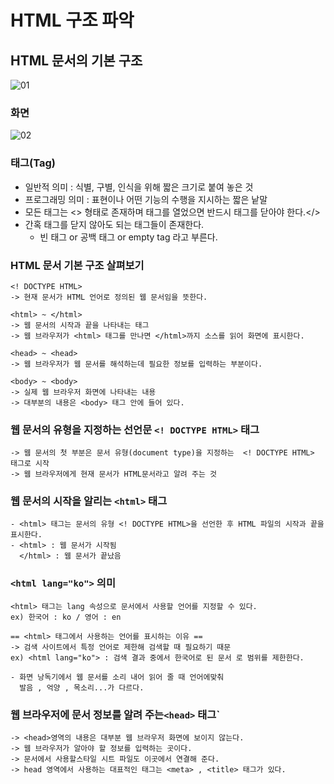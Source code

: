 # HTML 구조 파악

## HTML 문서의 기본 구조

![01](https://user-images.githubusercontent.com/108924832/199478184-f8e95139-d423-4d3e-ad48-2c6cf6fc38d8.PNG)

### 화면

![02](https://user-images.githubusercontent.com/108924832/199478247-aab73d23-d18c-4d9a-b0d8-6af504bcdbdb.PNG)

### 태그(Tag)
- 일반적 의미 : 식별, 구별, 인식을 위해 짧은 크기로 붙여 놓은 것
- 프로그래밍 의미 : 표현이나 어떤 기능의 수행을 지시하는 짧은 낱말
- 모든 태그는 <> 형태로 존재하며 태그를 열었으면 반드시 태그를 닫아야 한다.</>
- 간혹 태그를 닫지 않아도 되는 태그들이 존재한다.
    - 빈 태그 or 공백 태그 or empty tag 라고 부른다.

### HTML 문서 기본 구조 살펴보기
```
<! DOCTYPE HTML>
-> 현재 문서가 HTML 언어로 정의된 웹 문서임을 뜻한다.

<html> ~ </html>
-> 웹 문서의 시작과 끝을 나타내는 태그
-> 웹 브라우저가 <html> 태그를 만나면 </html>까지 소스를 읽어 화면에 표시한다.

<head> ~ <head>
-> 웹 브라우저가 웹 문서를 해석하는데 필요한 정보를 입력하는 부분이다.

<body> ~ <body>
-> 실제 웹 브라우저 화면에 나타내는 내용
-> 대부분의 내용은 <body> 태그 안에 들어 있다.
```

### 웹 문서의 유형을 지정하는 선언문 ```<! DOCTYPE HTML>``` 태그
```
-> 웹 문서의 첫 부분은 문서 유형(document type)을 지정하는  <! DOCTYPE HTML> 태그로 시작
-> 웹 브라우저에게 현재 문서가 HTML문서라고 알려 주는 것
```

### 웹 문서의 시작을 알리는 ```<html>``` 태그
```
- <html> 태그는 문서의 유형 <! DOCTYPE HTML>을 선언한 후 HTML 파일의 시작과 끝을 표시한다.
- <html> : 웹 문서가 시작됨
  </html> : 웹 문서가 끝났음
```

### ```<html lang="ko">``` 의미
```
<html> 태그는 lang 속성으로 문서에서 사용할 언어를 지정할 수 있다.
ex) 한국어 : ko / 영어 : en 

== <html> 태그에서 사용하는 언어를 표시하는 이유 ==
-> 검색 사이트에서 특정 언어로 제한해 검색할 때 필요하기 때문
ex) <html lang="ko"> : 검색 결과 중에서 한국어로 된 문서 로 범위를 제한한다.

- 화면 낭독기에서 웹 문서를 소리 내어 읽어 줄 때 언어에맞춰
  발음 , 억양 , 목소리...가 다르다.
```

### 웹 브라우저에 문서 정보를 알려 주는```<head>``` 태그`
```
-> <head>영역의 내용은 대부분 웹 브라우저 화면에 보이지 않는다.
-> 웹 브라우저가 알아야 할 정보를 입력하는 곳이다.
-> 문서에서 사용할스타일 시트 파일도 이곳에서 연결해 준다.
-> head 영역에서 사용하는 대표적인 태그는 <meta> , <title> 태그가 있다.
```